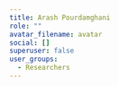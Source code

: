 ```yaml
---
title: Arash Pourdamghani
role: ""
avatar_filename: avatar
social: []
superuser: false
user_groups:
  - Researchers
---
```

